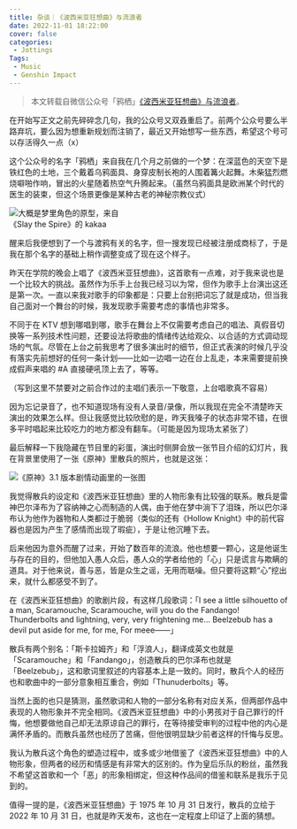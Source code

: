 ```yaml
---
title: 杂谈｜《波西米亚狂想曲》与流浪者
date: 2022-11-01 18:22:00
cover: false
categories:
 - Jottings
Tags:
 - Music
 - Genshin Impact
---
```


> 本文转载自微信公众号「鸦栖」[《波西米亚狂想曲》与流浪者](https://mp.weixin.qq.com/s/AWTOVV2idcJ2uLoPbb1Iug)。

在开始写正文之前先碎碎念几句，我的公众号又双叒重启了。前两个公众号要么半路弃坑，要么因为想重新规划而注销了，最近又开始想写一些东西，希望这个号可以存活得久一点（x）

这个公众号的名字「鸦栖」来自我在几个月之前做的一个梦：在深蓝色的天空下是铁红色的土地，三个戴着乌鸦面具、身穿皮制长袍的人围着篝火起舞。木柴猛烈燃烧噼啪作响，冒出的火星随着热空气升腾起来。（虽然乌鸦面具是欧洲某个时代的医生的装束，但这个场景更像是某种古老的神秘宗教仪式）

<img src="https://littlenyima-1319014516.cos.ap-beijing.myqcloud.com/blog/2023/12/30/kakaa.png" alt="大概是梦里角色的原型，来自《Slay the Spire》的 kakaa" style="max-width: 200px;" />

醒来后我便想到了一个与渡鸦有关的名字，但一搜发现已经被注册成商标了，于是我在那个名字的基础上稍作调整变成了现在这个样子。 

昨天在学院的晚会上唱了《波西米亚狂想曲》，这首歌有一点难，对于我来说也是一个比较大的挑战。虽然作为乐手上台我已经习以为常，但作为歌手上台演出这还是第一次。一直以来我对歌手的印象都是：只要上台别把词忘了就是成功，但当我自己面对一个舞台的时候，我发现歌手需要考虑的事情也非常多。

不同于在 KTV 想到哪唱到哪，歌手在舞台上不仅需要考虑自己的唱法、真假音切换等一系列技术性问题，还要设法将歌曲的情绪传达给观众、以合适的方式调动现场的气氛。尽管在上台之前我思考了很多演出时的细节，但正式表演的时候几乎没有落实先前想好的任何一条计划——比如一边唱一边在台上乱走，本来需要提前换成假声来唱的 #A 直接硬吼顶上去了，等等。

（写到这里不禁要对之前合作过的主唱们表示一下敬意，上台唱歌真不容易）

因为忘记录音了，也不知道现场有没有人录音/录像，所以我现在完全不清楚昨天演出的效果怎么样。但让我感觉比较欣慰的是，昨天我嗓子的状态非常不错，在很多平时唱起来比较吃力的地方都没有翻车。（可能是因为现场太紧张了） 

最后解释一下我隐藏在节目里的彩蛋，演出时侧屏会放一张节目介绍的幻灯片，我在背景里使用了一张《原神》里散兵的照片，也就是这张：

<img src="https://littlenyima-1319014516.cos.ap-beijing.myqcloud.com/blog/2023/12/30/wanderer.jpg" alt="《原神》3.1 版本剧情动画里的一张图" />

我觉得散兵的设定和《波西米亚狂想曲》里的人物形象有比较强的联系。散兵是雷神巴尔泽布为了容纳神之心而制造的人偶，由于他在梦中淌下了泪珠，所以巴尔泽布认为他作为器物和人类都过于脆弱（类似的还有《Hollow Knight》中的前代容器也是因为产生了感情而出现了瑕疵），于是让他沉睡下去。

后来他因为意外而醒了过来，开始了数百年的流浪。他也想要一颗心，这是他诞生与存在的目的，但他加入愚人众后，愚人众的学者给他的「心」只是谎言与欺瞒的道具。对于他来说，善与恶，皆是众生之谣，无用而聒噪。但只要将这颗“心”挖出来，就什么都感受不到了。

在《波西米亚狂想曲》的歌剧片段，有这样几段歌词：「I see a little silhouetto of a man, Scaramouche, Scaramouche, will you do the Fandango! Thunderbolts and lightning, very, very frightening me... Beelzebub has a devil put aside for me, for me, For meee——」

散兵有两个别名：「斯卡拉姆齐」和「浮浪人」，翻译成英文也就是「Scaramouche」和「Fandango」，创造散兵的巴尔泽布也就是「Beelzebub」，这和歌词里叙述的内容基本上是一致的。同时，散兵个人的经历也和歌曲中的一部分意象相互重合，例如「Thunuderbolts」等。

当然上面的也只是猜测，虽然歌词和人物的一部分名称有对应关系，但两部作品中表现的人物形象并不完全相同。《波西米亚狂想曲》中的小男孩对于自己罪行的忏悔，他想要做他自己却无法原谅自己的罪行，在等待接受审判的过程中他的内心是满怀矛盾的。而散兵虽然也经历了苦痛，但他很明显缺少前者这样的忏悔与反思。

我认为散兵这个角色的塑造过程中，或多或少地借鉴了《波西米亚狂想曲》中的人物形象，但两者的经历和情感是有非常大的区别的。作为皇后乐队的粉丝，虽然我不希望这首歌和一个「恶」的形象相绑定，但这种作品间的借鉴和联系是我乐于见到的。

值得一提的是，《波西米亚狂想曲》于 1975 年 10 月 31 日发行，散兵的立绘于 2022 年 10 月 31 日，也就是昨天发布，这也在一定程度上印证了上面的猜想。